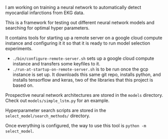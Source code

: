 I am working on training a neural network to automatically detect myocardial infarctions from EKG data.

This is a framework for testing out different neural network models and searching for optimal hyper parameters.

It contains tools for starting up a remote server on a google cloud compute instance and configuring it it so that it is ready to run model selection experiments.
* `./bin/configure-remote-server.sh` sets up a google cloud compute instance and transfers some keyfiles to it.
* `./run-at-startup-on-remote-server.sh` is to be run once the gcp instance is set up.  It downloads this same git repo, installs python, and installs tensorflow and keras, two of the libraries that this project is based on.

Prospective neural network architectures are stored in the `models` directory.  Check out `models/simple_lstm.py` for an example.

Hyperparameter search scripts are stored in  the `select_model/search_methods/` directory.

Once everything is configured, the way to use this tool is `python -m select_model`.
